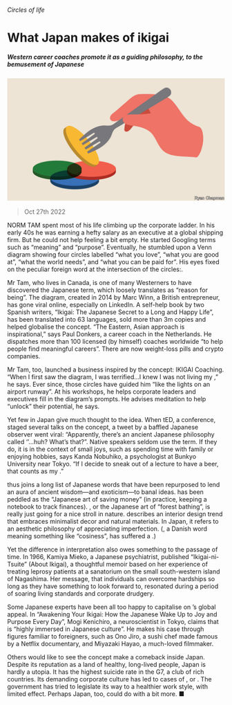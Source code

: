 ###### Circles of life

# What Japan makes of ikigai 

##### Western career coaches promote it as a guiding philosophy, to the bemusement of Japanese 

![image](images/20221029_ASD001.jpg) 

> Oct 27th 2022 

NORM TAM spent most of his life climbing up the corporate ladder. In his early 40s he was earning a hefty salary as an executive at a global shipping firm. But he could not help feeling a bit empty. He started Googling terms such as “meaning” and “purpose”. Eventually, he stumbled upon a Venn diagram showing four circles labelled “what you love”, “what you are good at”, “what the world needs”, and “what you can be paid for”. His eyes fixed on the peculiar foreign word at the intersection of the circles:.

Mr Tam, who lives in Canada, is one of many Westerners to have discovered the Japanese term, which loosely translates as “reason for being”. The diagram, created in 2014 by Marc Winn, a British entrepreneur, has gone viral online, especially on LinkedIn. A self-help book by two Spanish writers, “Ikigai: The Japanese Secret to a Long and Happy Life”, has been translated into 63 languages, sold more than 3m copies and helped globalise the concept. “The Eastern, Asian approach is inspirational,” says Paul Donkers, a career coach in the Netherlands. He dispatches more than 100 licensed (by himself) coaches worldwide “to help people find meaningful careers”. There are now  weight-loss pills and crypto companies.

Mr Tam, too, launched a business inspired by the concept: IKIGAI Coaching. “When I first saw the diagram, I was terrified…I knew I was not living my ,” he says. Ever since, those circles have guided him “like the lights on an airport runway”. At his workshops, he helps corporate leaders and executives fill in the diagram’s prompts. He advises meditation to help “unlock” their potential, he says.

Yet few in Japan give much thought to the idea. When tED, a conference, staged several talks on the concept, a tweet by a baffled Japanese observer went viral: “Apparently, there’s an ancient Japanese philosophy called ‘’…huh? What’s that?”. Native speakers seldom use the term. If they do, it is in the context of small joys, such as spending time with family or enjoying hobbies, says Kanda Nobuhiko, a psychologist at Bunkyo University near Tokyo. “If I decide to sneak out of a lecture to have a beer, that counts as my .”

 thus joins a long list of Japanese words that have been repurposed to lend an aura of ancient wisdom—and exoticism—to banal ideas.  has been peddled as the “Japanese art of saving money” (in practice, keeping a notebook to track finances). , or the Japanese art of “forest bathing”, is really just going for a nice stroll in nature.  describes an interior design trend that embraces minimalist decor and natural materials. In Japan, it refers to an aesthetic philosophy of appreciating imperfection. (, a Danish word meaning something like “cosiness”, has suffered a .)

Yet the difference in interpretation also owes something to the passage of time. In 1966, Kamiya Mieko, a Japanese psychiatrist, published “Ikigai-ni-Tsuite” (About Ikigai), a thoughtful memoir based on her experience of treating leprosy patients at a sanatorium on the small south-western island of Nagashima. Her message, that individuals can overcome hardships so long as they have something to look forward to, resonated during a period of soaring living standards and corporate drudgery. 

Some Japanese experts have been all too happy to capitalise on ’s global appeal. In “Awakening Your Ikigai: How the Japanese Wake Up to Joy and Purpose Every Day”, Mogi Kenichiro, a neuroscientist in Tokyo, claims that  is “highly immersed in Japanese culture”. He makes his case through figures familiar to foreigners, such as Ono Jiro, a sushi chef made famous by a Netflix documentary, and Miyazaki Hayao, a much-loved  filmmaker.

Others would like to see the concept make a comeback inside Japan. Despite its reputation as a land of healthy, long-lived people, Japan is hardly a utopia. It has the highest suicide rate in the G7, a club of rich countries. Its demanding corporate culture has led to cases of , or . The government has tried to legislate its way to a healthier work style, with limited effect. Perhaps Japan, too, could do with a bit more. ■

